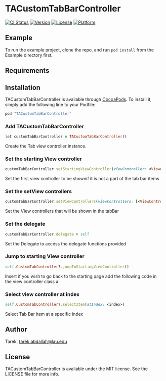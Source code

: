 # TACustomTabBarController

[![CI Status](http://img.shields.io/travis/Tarek/TACustomTabBarController.svg?style=flat)](https://travis-ci.org/Tarek/TACustomTabBarController)
[![Version](https://img.shields.io/cocoapods/v/TACustomTabBarController.svg?style=flat)](http://cocoapods.org/pods/TACustomTabBarController)
[![License](https://img.shields.io/cocoapods/l/TACustomTabBarController.svg?style=flat)](http://cocoapods.org/pods/TACustomTabBarController)
[![Platform](https://img.shields.io/cocoapods/p/TACustomTabBarController.svg?style=flat)](http://cocoapods.org/pods/TACustomTabBarController)

## Example

To run the example project, clone the repo, and run `pod install` from the Example directory first.

## Requirements

## Installation

TACustomTabBarController is available through [CocoaPods](http://cocoapods.org). To install
it, simply add the following line to your Podfile:

```ruby
pod "TACustomTabBarController"
```
### Add TACustomTabBarController
```ruby
let customTabBarController = TACustomTabBarController() 
```
Create the Tab view controller instance.

### Set the starting View controller
```ruby
customTabBarController.setStartingViewController(viewController: <ViewController>)
```
Set the first view controller to be shownif it is not a part of the tab bar items

### Set the setView controllers
```ruby
customTabBarController.setViewControllers(viewControllers: [<ViewController>,<ViewController>])
```
Set the View controllers that will be shown in the tabBar
### Set the delegate
```ruby
customTabBarController.delegate = self

```
Set the Delegate to access the delegate functions provided

### Jump to starting View controller
```ruby
self.CustomTabController?.jumpToStartingViewController()

```
Insert if you wish to go back to the starting page add the following code in the view controller class a

### Select view controller at index
```ruby
self.CustomTabController?.selectItem(atIndex: <index>)

```
Select Tab Bar item at a specific index
## Author

Tarek, tarek.abdallah@lau.edu

## License

TACustomTabBarController is available under the MIT license. See the LICENSE file for more info.
